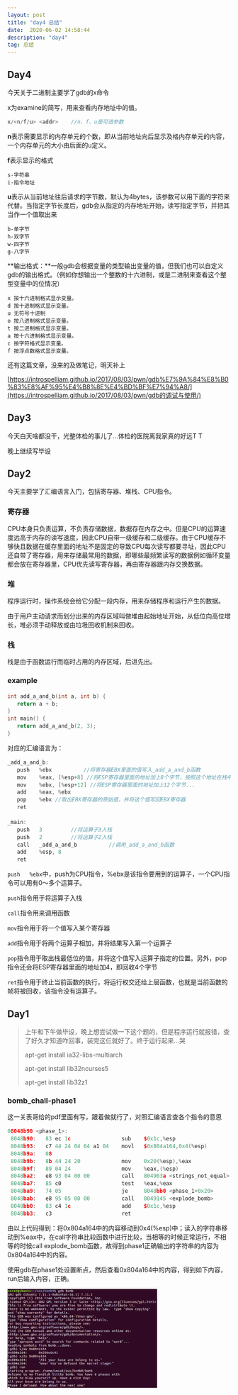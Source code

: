 ```yaml
---
layout: post
title: "day4 总结"
date:  2020-06-02 14:58:44
description: "day4"
tag: 总结
---
```


## Day4

今天关于二进制主要学了gdb的x命令

x为examine的简写，用来查看内存地址中的值。

```c
x/<n/f/u> <addr> 	//n、f、u是可选参数
```

**n**表示需要显示的内存单元的个数，即从当前地址向后显示及格内存单元的内容，一个内存单元的大小由后面的u定义。

**f**表示显示的格式

```
s-字符串
i-指令地址
```

**u**表示从当前地址往后请求的字节数，默认为4bytes，该参数可以用下面的字符来代替。当指定字节长度后，gdb会从指定的内存地址开始，读写指定字节，并把其当作一个值取出来

```
b-单字节
h-双字节
w-四字节
g-八字节
```

**输出格式：**一般gdb会根据变量的类型输出变量的值，但我们也可以自定义gdb的输出格式。（例如你想输出一个整数的十六进制，或是二进制来查看这个整型变量中的位情况）

```
x 按十六进制格式显示变量。
d 按十进制格式显示变量。
u 无符号十进制
o 按八进制格式显示变量。
t 按二进制格式显示变量。
a 按十六进制格式显示变量。
c 按字符格式显示变量。
f 按浮点数格式显示变量。
```

还有这篇文章，没来的及做笔记，明天补上

[https://introspelliam.github.io/2017/08/03/pwn/gdb%E7%9A%84%E8%B0%83%E8%AF%95%E4%B8%8E%E4%BD%BF%E7%94%A8/](https://introspelliam.github.io/2017/08/03/pwn/gdb的调试与使用/)



## Day3

今天白天啥都没干，光整体检的事儿了...体检的医院离我家真的好远T T

晚上继续写毕设



## Day2

今天主要学了汇编语言入门，包括寄存器、堆栈、CPU指令。

### 寄存器

​	CPU本身只负责运算，不负责存储数据，数据存在内存之中。但是CPU的运算速度远高于内存的读写速度，因此CPU自带一级缓存和二级缓存。由于CPU缓存不够快且数据在缓存里面的地址不是固定的导致CPU每次读写都要寻址，因此CPU还自带了寄存器，用来存储最常用的数据，即哪些最频繁读写的数据例如循环变量都会放在寄存器里，CPU优先读写寄存器，再由寄存器跟内存交换数据。

### 堆

程序运行时，操作系统会给它分配一段内存，用来存储程序和运行产生的数据。

由于用户主动请求而划分出来的内存区域叫做堆由起始地址开始，从低位向高位增长，堆必须手动释放或由垃圾回收机制来回收。

### 栈

栈是由于函数运行而临时占用的内存区域，后进先出。

### example

```c
int add_a_and_b(int a, int b) {
   return a + b;
}
int main() {
   return add_a_and_b(2, 3);
}
```

对应的汇编语言为：

```c
_add_a_and_b:
   push   %ebx			//将寄存器EBX里面的值写入_add_a_and_b函数
   mov    %eax, [%esp+8] //将ESP寄存器里面的地址加上8个字节，按照这个地址在栈中取出数据，并将数据写入EAX寄存器
   mov    %ebx, [%esp+12] //将ESP寄存器里面的地址加上12个字节...
   add    %eax, %ebx 
   pop    %ebx //取出EBX寄存器的原始值，并将这个值写回EBX寄存器
   ret  

_main:
   push   3			//将运算子3入栈
   push   2			//将运算子2入栈
   call   _add_a_and_b 			//调用_add_a_and_b函数
   add    %esp, 8
   ret
```

`push   %ebx`中，push为CPU指令，%ebx是该指令要用到的运算子，一个CPU指令可以用有0～多个运算子。

`push`指令用于将运算子入栈

`call`指令用来调用函数

`mov`指令用于将一个值写入某个寄存器

`add`指令用于将两个运算子相加，并将结果写入第一个运算子

`pop`指令用于取出栈最低位的值，并将这个值写入运算子指定的位置。另外，pop指令还会将ESP寄存器里面的地址加4，即回收4个字节

`ret`指令用于终止当前函数的执行，将运行权交还给上层函数，也就是当前函数的帧将被回收，该指令没有运算子。



## Day1

> 上午和下午做毕设，晚上想尝试做一下这个题的，但是程序运行就报错，查了好久才知道咋回事，装完这仨就好了。终于运行起来...哭
>
> apt-get install ia32-libs-multiarch
>
> apt-get install lib32ncurses5
>
> apt-get install lib32z1

### bomb_chall-phase1

这一关表哥给的pdf里面有写，跟着做就行了，对照汇编语言查各个指令的意思

```c++
08048b90 <phase_1>:
 8048b90:	83 ec 1c             	sub    $0x1c,%esp			
 8048b93:	c7 44 24 04 64 a1 04 	movl   $0x804a164,0x4(%esp)			
 8048b9a:	08 
 8048b9b:	8b 44 24 20          	mov    0x20(%esp),%eax
 8048b9f:	89 04 24             	mov    %eax,(%esp)
 8048ba2:	e8 93 04 00 00       	call   804903a <strings_not_equal>
 8048ba7:	85 c0                	test   %eax,%eax
 8048ba9:	74 05                	je     8048bb0 <phase_1+0x20>
 8048bab:	e8 95 05 00 00       	call   8049145 <explode_bomb>
 8048bb0:	83 c4 1c             	add    $0x1c,%esp
 8048bb3:	c3                   	ret   
```

由以上代码得到：将0x804a164中的内容移动到0x4(%esp)中；读入的字符串移动到%eax中，在call字符串比较函数中进行比较，当相等的时候正常运行，不相等的时候call explode_bomb函数，故得到phase1正确输出的字符串的内容为0x804a164中的内容。

​	使用gdb在phase1处设置断点，然后查看0x804a164中的内容，得到如下内容，run后输入内容，正确。

<img src="/images/oj_wp/image-20200530234518288.png" alt="image-20200530234518288" style="zoom: 33%;" />




